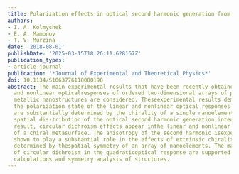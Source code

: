 ```yaml
---
title: Polarization effects in optical second harmonic generation from chiral nanostructures
authors:
- I. A. Kolmychek
- E. A. Mamonov
- T. V. Murzina
date: '2018-08-01'
publishDate: '2025-03-15T18:26:11.628167Z'
publication_types:
- article-journal
publication: '*Journal of Experimental and Theoretical Physics*'
doi: 10.1134/S1063776118080198
abstract: The main experimental results that have been recently obtained for the linear
  and nonlinear opticalresponses of ordered two-dimensional arrays of planar chiral
  metallic nanostructures are considered. Theseexperimental results demonstrate that
  the polarization state of the linear and nonlinear optical responses ofmetasurfaces
  are substantially determined by the chirality of a single nanoelement and the related
  spatial dis-tribution of the optical second harmonic generation intensity. As a
  result, circular dichroism effects appear inthe linear and nonlinear optical responses
  of a chiral metasurface. The anisotropy of the second harmonic isexperimentally
  shown to play a substantial role in the effects of extrinsic chirality, which is
  determined by thespatial symmetry of an array of nanoelements. The main properties
  of circular dichroism in the quadraticoptical response are supported by numerical
  calculations and symmetry analysis of structures.
---
```


